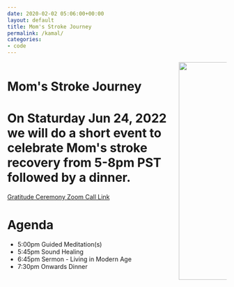 ```yaml
---
date: 2020-02-02 05:06:00+00:00
layout: default
title: Mom's Stroke Journey
permalink: /kamal/
categories:
- code
---
```

<div class="hero is-info is-medium has-background">
    <div class="hero-body">
        <div class="container">
            <div class="columns is-vcentered">
                <div class="column is-two-third">
                    <h1 class="title is-middle is-2">
                        Mom's Stroke Journey
                    </h1>
                    <h1 class="subtitle is-6 is-hackathon-h3">
                        On Staturday Jun 24, 2022 we will do a short event to celebrate Mom's stroke recovery from 5-8pm PST followed by a dinner.
                    </h1>
                    <div class="buttons is-large">
                            <a class="button is-medium is-danger" href="https://us06web.zoom.us/j/4951869954?pwd=XId-RfZGp7rS6LP_wBvvtCKjTPTBiv.1">Gratitude Ceremony Zoom Call Link</a>
                    </div>
                    <h1 class="title is-middle is-4">
                        Agenda
                    </h1>
                    <p class="is-6">
                        <ul>
                            <li>5:00pm Guided Meditation(s)</li>
                            <li>5:45pm Sound Healing</li>
                            <li>6:45pm Sermon - Living in Modern Age</li>
                            <li>7:30pm Onwards Dinner</li>
                        </ul>
                    </p>
                </div>
                <div class="column is-one-third">
                        <div class="has-text-centered is-right">
                            <img style="height: 500px !important" src="{{site.url}}{{site.baseurl}}assets/images/projects/mom.png"/>
                        </div>
                </div>
            </div>
        </div>
    </div>
</div>